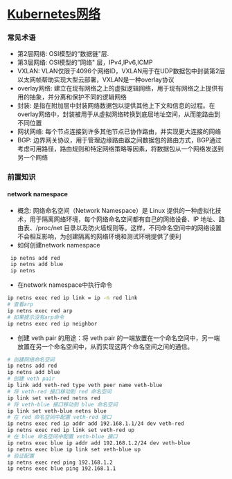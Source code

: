 # [Kubernetes网络](https://github.com/kenwoodjw/gitblog/issues/6)

### 常见术语

- 第2层网络: OSI模型的“数据链"层.
- 第3层网络: OSI模型的”网络" 层，IPv4,IPv6,ICMP
- VXLAN: VLAN仅限于4096个网络ID，VXLAN用于在UDP数据包中封装第2层以太网帧帮助实现大型云部署，VXLAN是一种overlay协议
- overlay网络: 建立在现有网络之上的虚拟逻辑网络，用于现有网络之上提供有用的抽象，并分离和保护不同的逻辑网络
- 封装: 是指在附加层中封装网络数据包以提供其他上下文和信息的过程。在overlay网络中，封装被用于从虚拟网络转换到底层地址空间，从而能路由到不同位置
- 网状网络: 每个节点连接到许多其他节点已协作路由，并实现更大连接的网络
- BGP: 边界网关协议，用于管理边缘路由器之间数据包的路由方式，BGP通过考虑可用路径，路由规则和特定网络策略等因素，将数据包从一个网络发送到另一个网络

### 前置知识
#### network namespace

- 概念: 网络命名空间（Network Namespace）是 Linux 提供的一种虚拟化技术，用于隔离网络环境，每个网络命名空间都有自己的网络设备、IP 地址、路由表、/proc/net 目录以及防火墙规则等。这样，不同命名空间中的网络设置不会相互影响，为创建隔离的网络环境和测试环境提供了便利
-  如何创建network namespace
```sh
 ip netns add red
 ip netns add blue
 ip netns
```
- 在network namespace中执行命令
```sh
ip netns exec red ip link = ip -n red link
# 查看arp
ip netns exec red arp
# 如果提示没有arp命令
ip netns exec red ip neighbor
```

- 创建 veth pair 的用途：将 veth pair 的一端放置在一个命名空间中，另一端放置在另一个命名空间中，从而实现这两个命名空间之间的通信。
```sh
# 创建网络命名空间
ip netns add red
ip netns add blue
# 创建 veth pair
ip link add veth-red type veth peer name veth-blue
# 将 veth-red 接口移动到 red 命名空间
ip link set veth-red netns red
# 将 veth-blue 接口移动到 blue 命名空间
ip link set veth-blue netns blue
# 在 red 命名空间中配置 veth-red 接口
ip netns exec red ip addr add 192.168.1.1/24 dev veth-red
ip netns exec red ip link set veth-red up
# 在 blue 命名空间中配置 veth-blue 接口
ip netns exec blue ip addr add 192.168.1.2/24 dev veth-blue
ip netns exec blue ip link set veth-blue up
# 验证配置
ip netns exec red ping 192.168.1.2
ip netns exec blue ping 192.168.1.1
```
